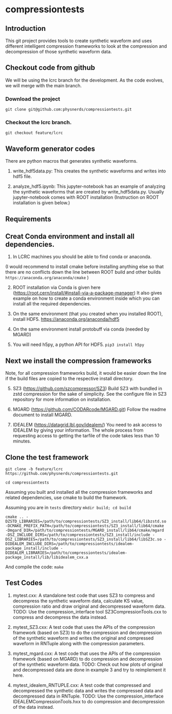 # compressiontests

## Introduction
This git project provides tools to create synthetic waveform and uses different intelligent compression frameworks to look at the compression and decompression of those synthetic waveform data. 

## Checkout code from github
We will be using the lcrc branch for the development. As the code evolves, we will merge with the main branch.

### Download the project
```git clone git@github.com:physnerds/compressiontests.git```

### Checkout the lcrc branch.
```git checkout feature/lcrc```

## Waveform generator codes
There are python macros that generates synthetic waveforms.
1. write_hdf5data.py: This creates the synthetic waveforms and writes into hdf5 file.

2. analyze_hdf5.ipynb: This jupyter-notebook has an example of analyzing the synthetic waveforms that are created by write_hdf5data.py. 
Usually jupyter-notebook comes with ROOT installation (Instruction on ROOT installation is given below.)


## Requirements

## Creat Conda environment and install all dependencies.

1. In LCRC machines you should be able to find conda or anaconda. 

(I would recommend to install cmake before installing anything else so that there are no conflicts down the line between ROOT build and other builds 
```https://anaconda.org/anaconda/cmake```
)

2. ROOT installation via Conda is given here (https://root.cern/install/#install-via-a-package-manager)
It also gives example on how to create a conda environment inside which you can install all the required dependencies. 

3. On the same environment (that you created when you installed ROOT), install HDF5.
https://anaconda.org/anaconda/hdf5

4. On the same environment install protobuff via conda (needed by MGARD)


5. You will need h5py, a python API for HDF5.
```pip3 install h5py```

## Next we install the compression frameworks

Note, for all compression frameworks build, it would be easier down the line if the build files are copied to the respective install directory. 

5. SZ3 (https://github.com/szcompressor/SZ3)
   Build SZ3 with bundled in zstd compression for the sake of simplicity. See the configure file in SZ3 repository for more information on installation.

6. MGARD (https://github.com/CODARcode/MGARD.git) 
   Follow the readme document to install MGARD. 

7. IDEALEM (https://datagrid.lbl.gov/idealem/)
   You need to ask access to IDEALEM by giving your information. The whole process from requesting access to getting the tarfile of the code takes less than 10 minutes.

## Clone the test framework

```git clone -b feature/lcrc https://github.com/physnerds/compressiontests.git```

```cd compressiontests```

 Assuming you built and installed all the compression frameworks  and related dependencies, use cmake to build the framework.

Assuming you are in ```tests``` directory
```mkdir build; cd build```

```cmake .. -DZSTD_LIBRARIES=/path/to/compressiontests/SZ3_install/lib64/libzstd.so -DCMAKE_PREFIX_PATH=/path/to/compressiontests/SZ3_install/lib64/cmake -Dmgard_DIR=/path/to/compressiontests/MGARD_install/lib64/cmake/mgard -DSZ_INCLUDE_DIRS=/path/to/compressiontests/SZ3_install/include -DSZ_LIBRARIES=/path/to/compressiontests/SZ3_install/lib64/libSZ3c.so -DIDEALEM_INCLUDE_DIRS=/path/to/compressiontests/idealem-package_install/include -DIDEALEM_LIBRARIES=/path/to/compressiontests/idealem-package_install/lib/libidealem_cxx.a```

And compile the code:
```make```

## Test Codes


1. mytest.cxx: A standalone test code that uses SZ3 to compress and decompress the synthetic waveform data, calculate KS value, compression ratio and draw original and decompressed waveform data. 
TODO: Use the compression_interface tool SZ3CompressionTools.cxx to compress and decompress the data instead.

3. mytest_SZ3.cxx: A test code that uses the APIs of the compression framework (based on SZ3) to do the compression and decompression of the synthetic waveform and writes the original and compressed waveform in RNTuple along with the compression parameters.

3. mytest_mgard.cxx: A test code that uses the APIs of the compression framework (based on MGARD) to do compression and decompression of the synthetic waveform data. 
TODO: Check out how plots of original and decompressed data are done in example 3 and try to reimplement it here.

4. mytest_idealem_RNTUPLE.cxx: A test code that compressed and decompressed the synthetic data and writes the compressed data and decompressed data in RNTuple. 
TODO: Use the compression_interface IDEALEMCompressionTools.hxx to do compression and decompression of the data instead.










